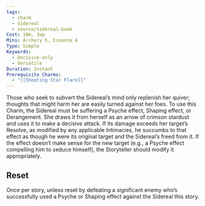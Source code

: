 ```yaml
---
tags:
  - charm
  - Sidereal
  - source/sidereal-book
Cost: 10m, 1wp
Mins: Archery 5, Essence 4
Type: Simple
Keywords:
  - Decisive-only
  - Versatile
Duration: Instant
Prerequisite Charms:
  - "[[Shooting Star Flare]]"
---
```

Those who seek to subvert the Sidereal’s mind only replenish her quiver; thoughts that might harm her are easily turned against her foes. To use this Charm, the Sidereal must be suffering a Psyche effect, Shaping effect, or Derangement. She draws it from herself as an arrow of crimson stardust and uses it to make a decisive attack. If its damage exceeds her target’s Resolve, as modified by any applicable Intimacies, he succumbs to that effect as though he were its original target and the Sidereal’s freed from it. If the effect doesn’t make sense for the new target (e.g., a Psyche effect compelling him to seduce himself), the Storyteller should modify it appropriately. 
## Reset
Once per story, unless reset by defeating a significant enemy who’s successfully used a Psyche or Shaping effect against the Sidereal this story.